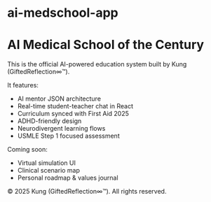 # ai-medschool-app
# AI Medical School of the Century

This is the official AI-powered education system built by Kung (GiftedReflection∞™).

It features:
- AI mentor JSON architecture
- Real-time student-teacher chat in React
- Curriculum synced with First Aid 2025
- ADHD-friendly design
- Neurodivergent learning flows
- USMLE Step 1 focused assessment

Coming soon:
- Virtual simulation UI
- Clinical scenario map
- Personal roadmap & values journal

© 2025 Kung (GiftedReflection∞™). All rights reserved.
